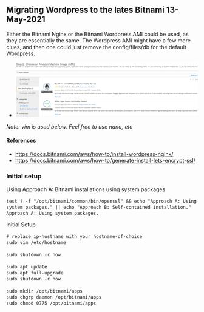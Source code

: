## Migrating Wordpress to the lates Bitnami 13-May-2021

Either the Bitnami Nginx or the Bitnami Wordpress AMI could be used, as they
are essentially the same.  The Wordpress AMI might have a few more clues, and then
one could just remove the config/files/db for the default Wordpress.

* ![bitnami images](screenshots/nginx_bitnami.png) 

*Note: vim is used below.  Feel free to use nano, etc*

#### References
* https://docs.bitnami.com/aws/how-to/install-wordpress-nginx/
* https://docs.bitnami.com/aws/how-to/generate-install-lets-encrypt-ssl/

### Initial setup

Using Approach A: Bitnami installations using system packages
```
test ! -f "/opt/bitnami/common/bin/openssl" && echo "Approach A: Using system packages." || echo "Approach B: Self-contained installation."
Approach A: Using system packages.
```

Initial Setup
```
# replace ip-hostname with your hostname-of-choice
sudo vim /etc/hostname

sudo shutdown -r now

sudo apt update
sudo apt full-upgrade
sudo shutdown -r now

sudo mkdir /opt/bitnami/apps
sudo chgrp daemon /opt/bitnami/apps
sudo chmod 0775 /opt/bitnami/apps
```
